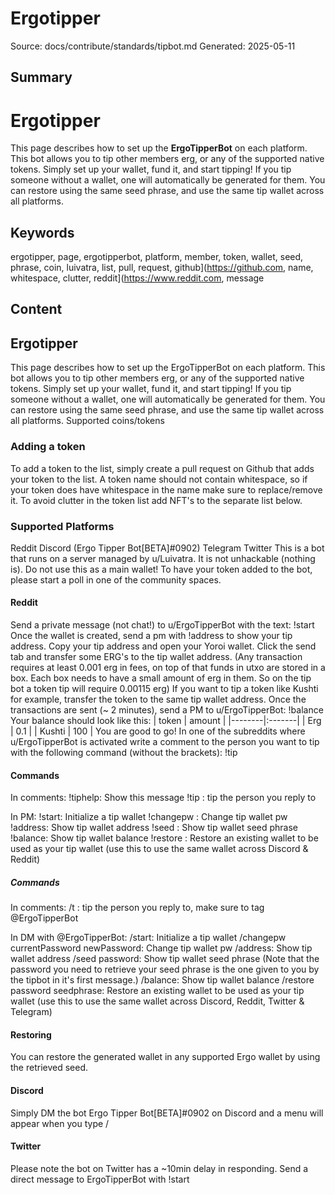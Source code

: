 # Ergotipper
Source: docs/contribute/standards/tipbot.md
Generated: 2025-05-11

## Summary
# Ergotipper

This page describes how to set up the **ErgoTipperBot** on each platform. This bot allows you to tip other members erg, or any of the supported native tokens. Simply set up your wallet, fund it, and start tipping! If you tip someone without a wallet, one will automatically be generated for them. You can restore using the same seed phrase, and use the same tip wallet across all platforms.

## Keywords
ergotipper, page, ergotipperbot, platform, member, token, wallet, seed, phrase, coin, luivatra, list, pull, request, github](https://github.com, name, whitespace, clutter, reddit](https://www.reddit.com, message

## Content
## Ergotipper
This page describes how to set up the ErgoTipperBot on each platform. This bot allows you to tip other members erg, or any of the supported native tokens. Simply set up your wallet, fund it, and start tipping! If you tip someone without a wallet, one will automatically be generated for them.
You can restore using the same seed phrase, and use the same tip wallet across all platforms.
Supported coins/tokens

### Adding a token
To add a token to the list, simply create a pull request on Github that adds your token to the list. A token name should not contain whitespace, so if your token does have whitespace in the name make sure to replace/remove it. To avoid clutter in the token list add NFT's to the separate list below.

### Supported Platforms
Reddit 
Discord (Ergo Tipper Bot[BETA]#0902)
Telegram
Twitter
This is a bot that runs on a server managed by u/Luivatra. It is not unhackable (nothing is). Do not use this as a main wallet!
To have your token added to the bot, please start a poll in one of the community spaces.

#### Reddit
Send a private message (not chat!) to u/ErgoTipperBot with the text: !start
Once the wallet is created, send a pm with !address to show your tip address.
Copy your tip address and open your Yoroi wallet.
Click the send tab and transfer some ERG's to the tip wallet address. (Any transaction requires at least 0.001 erg in fees, on top of that funds in utxo are stored in a box. Each box needs to have a small amount of erg in them. So on the tip bot a token tip will require 0.00115 erg)
If you want to tip a token like Kushti for example, transfer the token to the same tip wallet address. 
Once the transactions are sent (~ 2 minutes), send a PM to u/ErgoTipperBot: !balance
Your balance should look like this:
| token  | amount |
|--------|:-------|
| Erg    | 0.1    |
| Kushti | 100    |
You are good to go! In one of the subreddits where u/ErgoTipperBot is activated write a comment to the person you want to tip with the following command (without the brackets):
!tip <amount> <token> <any remaining text will be stored in the transaction database so you can both view it later>

#### Commands
In comments:
!tiphelp: Show this message
!tip <amount> <token> <any remaining text will be stored in the transaction database so you can both view it later>: tip the person you reply to


In PM:
!start: Initialize a tip wallet
!changepw  : Change tip wallet pw
!address: Show tip wallet address
!seed : Show tip wallet seed phrase
!balance: Show tip wallet balance
!restore  : Restore an existing wallet to be used as your tip wallet (use this to use the same wallet across Discord & Reddit)

##### Commands
In comments:
/t <amount> <token> <any remaining text will be stored in the transaction database so you can both view it later>: tip the person you reply to, make sure to tag @ErgoTipperBot


In DM with @ErgoTipperBot:
/start: Initialize a tip wallet
/changepw currentPassword newPassword: Change tip wallet pw
/address: Show tip wallet address
/seed password: Show tip wallet seed phrase (Note that the password you need to retrieve your seed phrase is the one given to you by the tipbot in it's first message.)
/balance: Show tip wallet balance
/restore password seedphrase: Restore an existing wallet to be used as your tip wallet (use this to use the same wallet across Discord, Reddit, Twitter & Telegram)

#### Restoring
You can restore the generated wallet in any supported Ergo wallet by using the retrieved seed.

#### Discord
Simply DM the bot Ergo Tipper Bot[BETA]#0902 on Discord and a menu will appear when you type /

#### Twitter
Please note the bot on Twitter has a ~10min delay in responding.
Send a direct message to ErgoTipperBot with !start
